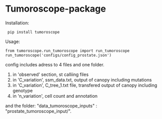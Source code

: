 # Tumoroscope-package

Installation:
```
 pip install tumoroscope
```
Usage:
```
from tumoroscope.run_tumoroscope import run_tumoroscope
run_tumoroscope('configs/config_prostate.json')
``` 
config includes adress to 4 files and one folder. 

1. in 'observed' section, st calliing files 
2. in 'C_variation', ssm_data.txt, output of canopy including mutations
3. in 'C_variation', C_tree_1.txt file, transfered output of canopy including genotype
4. in 'n_variation', cell count and annotation

and the folder: "data_tumoroscope_inputs" : "prostate_tumoroscope_input/".


